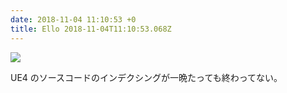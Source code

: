 ```yaml
---
date: 2018-11-04 11:10:53 +0
title: Ello 2018-11-04T11:10:53.068Z
---
```

![](https://assets1.ello.co/uploads/asset/attachment/8452561/ello-optimized-b54f4039.jpg)

UE4 のソースコードのインデクシングが一晩たっても終わってない。

